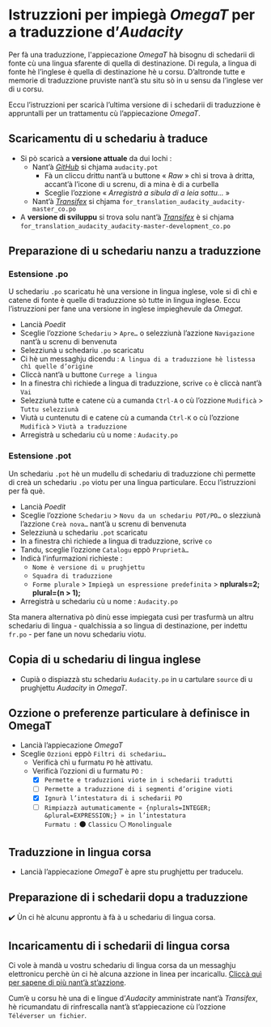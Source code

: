 # Istruzzioni per impiegà _OmegaT_ per a traduzzione d’_Audacity_

Per fà una traduzzione, l'appiecazione _OmegaT_ hà bisognu di schedarii di fonte cù una lingua sfarente di quella di destinazione. Di regula, a lingua di fonte hè l’inglese è quella di destinazione hè u corsu. D’altronde tutte e memorie di traduzzione pruviste nant’à stu situ sò in u sensu da l’inglese ver di u corsu.

Eccu l’istruzzioni per scaricà l’ultima versione di i schedarii di traduzzione è appruntalli per un trattamentu cù l’appiecazione _OmegaT_.

## Scaricamentu di u schedariu à traduce

- Si pò scaricà a __versione attuale__ da dui lochi :
  - Nant’à [_GitHub_](https://github.com/audacity/audacity/blob/master/locale/audacity.pot) si chjama `audacity.pot`
    - Fà un cliccu drittu nant’à u buttone « _Raw_ » chì si trova à dritta, accant’à l’icone di u screnu, di a mina è di a curbella
    - Sceglie l’ozzione « _Arregistrà a sibula di a leia sottu…_ »
  - Nant’à [_Transifex_](https://www.transifex.com/klyok/audacity/audacity-master/en/download/for_translation/) si chjama `for_translation_audacity_audacity-master_co.po`
- A __versione di sviluppu__ si trova solu nant’à [_Transifex_](https://www.transifex.com/klyok/audacity/audacity-master-development/en/download/for_translation/) è si chjama `for_translation_audacity_audacity-master-development_co.po`

## Preparazione di u schedariu nanzu a traduzzione

### Estensione .po
U schedariu `.po` scaricatu hè una versione in lingua inglese, vole si dì chì e catene di fonte è quelle di traduzzione sò tutte in lingua inglese. Eccu l’istruzzioni per fane una versione in inglese impieghevule da _Omegat_.

- Lancià _Poedit_
- Sceglie l’ozzione `Schedariu` > `Apre…` o selezziunà l’azzione `Navigazione` nant’à u screnu di benvenuta
- Selezziunà u schedariu `.po` scaricatu
- Ci hè un messaghju dicendu : `A lingua di a traduzzione hè listessa chì quelle d’origine`
- Cliccà nant’à u buttone `Currege a lingua`
- In a finestra chì richiede a lingua di traduzzione, scrive `co` è cliccà nant’à `Vai`
- Selezziunà tutte e catene cù a cumanda `Ctrl-A` o cù l’ozzione `Mudificà` > `Tuttu selezziunà`
- Viutà u cuntenutu di e catene cù a cumanda `Ctrl-K` o cù l’ozzione `Mudificà` > `Viutà a traduzzione`
- Arregistrà u schedariu cù u nome : `Audacity.po`

### Estensione .pot
Un schedariu `.pot` hè un mudellu di schedariu di traduzzione chì permette di creà un schedariu `.po` viotu per una lingua particulare. Eccu l’istruzzioni per fà què.

- Lancià _Poedit_
- Sceglie l’ozzione `Schedariu` > `Novu da un schedariu POT/PO…` o slezziunà l’azzione `Creà nova…` nant’à u screnu di benvenuta
- Selezziunà u schedariu `.pot` scaricatu
- In a finestra chì richiede a lingua di traduzzione, scrive `co`
- Tandu, sceglie l’ozzione `Catalogu` eppò `Pruprietà…`
- Indicà l’infurmazioni richieste :
  - `Nome è versione di u prughjettu`
  - `Squadra di traduzzione`
  - `Forme plurale` > `Impiegà un espressione predefinita` > __nplurals=2; plural=(n > 1);__
- Arregistrà u schedariu cù u nome : `Audacity.po`

Sta manera alternativa pò dinù esse impiegata cusì per trasfurmà un altru schedariu di lingua - qualchissia a so lingua di destinazione, per indettu `fr.po` - per fane un novu schedariu viotu.

## Copia di u schedariu di lingua inglese

- Cupià o dispiazzà stu schedariu `Audacity.po` in u cartulare `source` di u prughjettu _Audacity_ in _OmegaT_.

## Ozzione o preferenze particulare à definisce in OmegaT

- Lancià l’appiecazione _OmegaT_
- Sceglie `Ozzioni` eppò `Filtri di schedariu…`
  - Verificà chì u furmatu `PO` hè attivatu.  
  - Verificà l’ozzioni di u furmatu `PO` :  
    - [x] `Permette e traduzzioni viote in i schedarii tradutti`
    - [ ] `Permette a traduzzione di i segmenti d’origine vioti`
    - [x] `Ignurà l’intestatura di i schedarii PO`
    - [ ] `Rimpiazzà autumaticamente « {nplurals=INTEGER; &plural=EXPRESSION;} » in l’intestatura`  
	      `Furmatu :` ⚫ `Classicu`   ⚪ `Monolinguale`

## Traduzzione in lingua corsa

- Lancià l’appiecazione _OmegaT_ è apre stu prughjettu per traducelu.

## Preparazione di i schedarii dopu a traduzzione

✔️ Ùn ci hè alcunu approntu à fà à u schedariu di lingua corsa.

## Incaricamentu di i schedarii di lingua corsa

Ci vole à mandà u vostru schedariu di lingua corsa da un messaghju elettronicu perchè ùn ci hè alcuna azzione in linea per incaricallu. [Cliccà quì per sapene di più nant’à st’azzione](Traduzzione.md#istruzzioni-per-pigli%C3%A0-in-contu-u-novu-schedariu-in-lingua-corsa).  

Cum’è u corsu hè una di e lingue d’_Audacity_ amministrate nant’à _Transifex_, hè ricumandatu di rinfrescalla nant’à st’appiecazione cù l’ozzione `Téléverser un fichier`.
